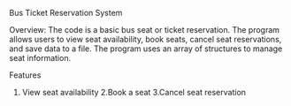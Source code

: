 Bus Ticket Reservation System

  Overview:
  The code is a basic bus seat or ticket reservation.
  The program allows users to view seat availability, book seats, cancel seat reservations, and save data to a file.
  The program uses an array of structures to manage seat information. 

  Features
1. View seat availability
 2.Book a seat
3.Cancel seat reservation

  
